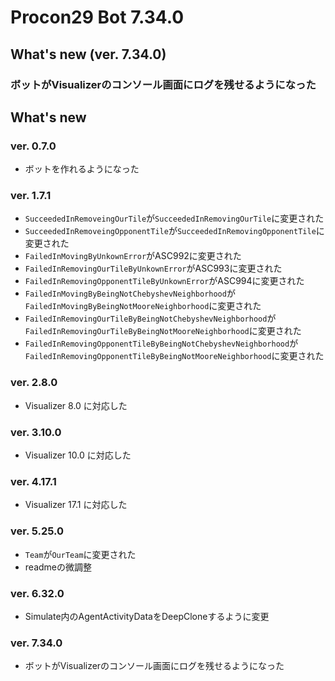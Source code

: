 # Procon29 Bot 7.34.0

## What's new (ver. 7.34.0)

### ボットがVisualizerのコンソール画面にログを残せるようになった

## What's new

### ver. 0.7.0

- ボットを作れるようになった

### ver. 1.7.1

- `SucceededInRemoveingOurTile`が`SucceededInRemovingOurTile`に変更された  
- `SucceededInRemoveingOpponentTile`が`SucceededInRemovingOpponentTile`に変更された
- `FailedInMovingByUnkownError`がASC992に変更された
- `FailedInRemovingOurTileByUnkownError`がASC993に変更された
- `FailedInRemovingOpponentTileByUnkownError`がASC994に変更された
- `FailedInMovingByBeingNotChebyshevNeighborhood`が`FailedInMovingByBeingNotMooreNeighborhood`に変更された  
- `FailedInRemovingOurTileByBeingNotChebyshevNeighborhood`が`FailedInRemovingOurTileByBeingNotMooreNeighborhood`に変更された  
- `FailedInRemovingOpponentTileByBeingNotChebyshevNeighborhood`が`FailedInRemovingOpponentTileByBeingNotMooreNeighborhood`に変更された  

### ver. 2.8.0

- Visualizer 8.0 に対応した

### ver. 3.10.0

- Visualizer 10.0 に対応した

### ver. 4.17.1

- Visualizer 17.1 に対応した

### ver. 5.25.0

- `Team`が`OurTeam`に変更された
- readmeの微調整

### ver. 6.32.0

- Simulate内のAgentActivityDataをDeepCloneするように変更

### ver. 7.34.0

- ボットがVisualizerのコンソール画面にログを残せるようになった